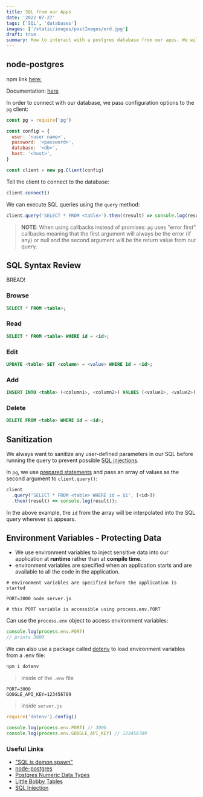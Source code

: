 ```yaml
---
title: SQL from our Apps
date: '2022-07-27'
tags: ['SQL', 'databases']
images: ['/static/images/postImages/erd.jpg']
draft: true
summary: How to interact with a postgres database from our apps. We will be using node-postgres (pg) node package to interact with the database.
---
```


## node-postgres

npm link [here:](https://www.npmjs.com/package/pg)

Documentation: [here](https://node-postgres.com/)

In order to connect with our database, we pass configuration options to the `pg` client:

```js
const pg = require('pg')

const config = {
  user: '<user name>',
  password: '<password>',
  database: '<db>',
  host: '<host>',
}

const client = new pg.Client(config)
```

Tell the client to connect to the database:

```js
client.connect()
```

We can execute SQL queries using the `query` method:

```js
client.query('SELECT * FROM <table>').then((result) => console.log(result))
```

> **NOTE**: When using callbacks instead of promises: `pg` uses "error first" callbacks meaning that the first argument will always be the error (if any) or null and the second argument will be the return value from our query.

## SQL Syntax Review

BREAD!

### Browse

```sql
SELECT * FROM <table>;
```

### Read

```sql
SELECT * FROM <table> WHERE id = <id>;
```

### Edit

```sql
UPDATE <table> SET <column> = <value> WHERE id = <id>;
```

### Add

```sql
INSERT INTO <table> (<column1>, <column2>) VALUES (<value1>, <value2>);
```

### Delete

```sql
DELETE FROM <table> WHERE id = <id>;
```

## Sanitization

We always want to sanitize any user-defined parameters in our SQL before running the query to prevent possible [SQL injections](https://en.wikipedia.org/wiki/SQL_injection).

In `pg`, we use [prepared statements](https://en.wikipedia.org/wiki/Prepared_statement) and pass an array of values as the second argument to `client.query()`:

```js
client
  .query('SELECT * FROM <table> WHERE id = $1', [<id>])
  .then((result) => console.log(result));
```

In the above example, the `id` from the array will be interpolated into the SQL query wherever `$1` appears.

## Environment Variables - Protecting Data

- We use environment variables to inject sensitive data into our application at **runtime** rather than at **compile time**.
- environment variables are specified when an application starts and are available to all the code in the application.

```
# environment variables are specified before the application is started

PORT=3000 node server.js

# this PORT variable is accessible using process.env.PORT
```

Can use the `process.env` object to access environment variables:

```js
console.log(process.env.PORT)
// prints 3000
```

We can also use a package called [dotenv](https://www.npmjs.com/package/dotenv) to load environment variables from a .env file:

```zsh
npm i dotenv
```

> inside of the `.env` file

```
PORT=3000
GOOGLE_API_KEY=123456789
```

> inside `server.js`

```js
require('dotenv').config()

console.log(process.env.PORT) // 3000
console.log(process.env.GOOGLE_API_KEY) // 123456789
```

### Useful Links

- ["SQL is demon spawn"](https://youtu.be/Hh6CbrDr0Lk)
- [node-postgres](https://node-postgres.com/)
- [Postgres Numeric Data Types](https://www.postgresql.org/docs/11/datatype-numeric.html)
- [Little Bobby Tables](https://xkcd.com/327/)
- [SQL Injection](https://en.wikipedia.org/wiki/SQL_injection)
